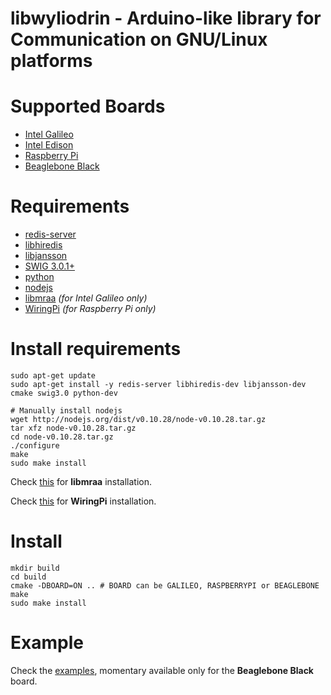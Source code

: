 libwyliodrin - Arduino-like library for Communication on GNU/Linux platforms
============



Supported Boards
============
  * [Intel Galileo](http://arduino.cc/en/ArduinoCertified/IntelGalileo)
  * [Intel Edison](http://www.intel.com/content/www/us/en/do-it-yourself/edison.html)
  * [Raspberry Pi](http://www.raspberrypi.org/)
  * [Beaglebone Black](http://beagleboard.org/BLACK)



Requirements
============
  * [redis-server](http://redis.io/)
  * [libhiredis](https://github.com/redis/hiredis)
  * [libjansson](https://github.com/akheron/jansson)
  * [SWIG 3.0.1+](http://www.swig.org/)
  * [python](https://www.python.org/)
  * [nodejs](http://nodejs.org/)
  * [libmraa](https://github.com/intel-iot-devkit/mraa) *(for Intel Galileo only)*
  * [WiringPi](http://wiringpi.com/) *(for Raspberry Pi only)*



Install requirements
==========
~~~~~~~~~~~~~{.sh}
sudo apt-get update
sudo apt-get install -y redis-server libhiredis-dev libjansson-dev cmake swig3.0 python-dev

# Manually install nodejs
wget http://nodejs.org/dist/v0.10.28/node-v0.10.28.tar.gz
tar xfz node-v0.10.28.tar.gz
cd node-v0.10.28.tar.gz
./configure
make
sudo make install
~~~~~~~~~~~~~

Check [this](https://github.com/intel-iot-devkit/mraa/blob/master/docs/building.md) for **libmraa** installation.

Check [this](http://wiringpi.com/download-and-install/) for **WiringPi** installation.



Install
==========
~~~~~~~~~~~~~{.sh}
mkdir build
cd build
cmake -DBOARD=ON .. # BOARD can be GALILEO, RASPBERRYPI or BEAGLEBONE
make
sudo make install
~~~~~~~~~~~~~



Example
==========
Check the [examples](https://github.com/Wyliodrin/libwyliodrin/tree/master/examples/beaglebone), momentary available only for the **Beaglebone Black** board.
